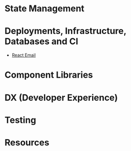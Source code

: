 # State Management

# Deployments, Infrastructure, Databases and CI

* [React Email](https://react.email/)

# Component Libraries

# DX (Developer Experience)

# Testing

# Resources
